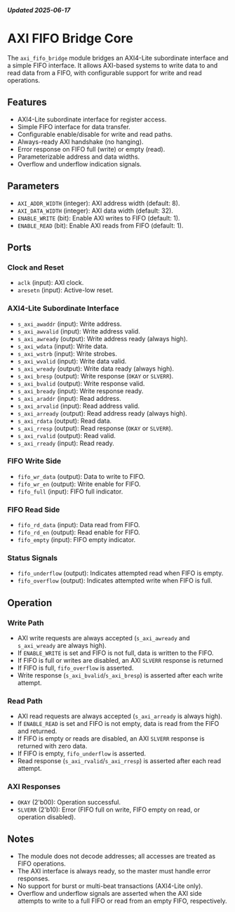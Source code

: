 ***Updated 2025-06-17***
# AXI FIFO Bridge Core

The `axi_fifo_bridge` module bridges an AXI4-Lite subordinate interface and a simple FIFO interface. It allows AXI-based systems to write data to and read data from a FIFO, with configurable support for write and read operations.

## Features

- AXI4-Lite subordinate interface for register access.
- Simple FIFO interface for data transfer.
- Configurable enable/disable for write and read paths.
- Always-ready AXI handshake (no hanging).
- Error response on FIFO full (write) or empty (read).
- Parameterizable address and data widths.
- Overflow and underflow indication signals.

## Parameters

- `AXI_ADDR_WIDTH` (integer): AXI address width (default: 8).
- `AXI_DATA_WIDTH` (integer): AXI data width (default: 32).
- `ENABLE_WRITE` (bit): Enable AXI writes to FIFO (default: 1).
- `ENABLE_READ` (bit): Enable AXI reads from FIFO (default: 1).

## Ports

### Clock and Reset

- `aclk` (input): AXI clock.
- `aresetn` (input): Active-low reset.

### AXI4-Lite Subordinate Interface

- `s_axi_awaddr` (input): Write address.
- `s_axi_awvalid` (input): Write address valid.
- `s_axi_awready` (output): Write address ready (always high).
- `s_axi_wdata` (input): Write data.
- `s_axi_wstrb` (input): Write strobes.
- `s_axi_wvalid` (input): Write data valid.
- `s_axi_wready` (output): Write data ready (always high).
- `s_axi_bresp` (output): Write response (`OKAY` or `SLVERR`).
- `s_axi_bvalid` (output): Write response valid.
- `s_axi_bready` (input): Write response ready.
- `s_axi_araddr` (input): Read address.
- `s_axi_arvalid` (input): Read address valid.
- `s_axi_arready` (output): Read address ready (always high).
- `s_axi_rdata` (output): Read data.
- `s_axi_rresp` (output): Read response (`OKAY` or `SLVERR`).
- `s_axi_rvalid` (output): Read valid.
- `s_axi_rready` (input): Read ready.

### FIFO Write Side

- `fifo_wr_data` (output): Data to write to FIFO.
- `fifo_wr_en` (output): Write enable for FIFO.
- `fifo_full` (input): FIFO full indicator.

### FIFO Read Side

- `fifo_rd_data` (input): Data read from FIFO.
- `fifo_rd_en` (output): Read enable for FIFO.
- `fifo_empty` (input): FIFO empty indicator.

### Status Signals

- `fifo_underflow` (output): Indicates attempted read when FIFO is empty.
- `fifo_overflow` (output): Indicates attempted write when FIFO is full.

## Operation

### Write Path

- AXI write requests are always accepted (`s_axi_awready` and `s_axi_wready` are always high).
- If `ENABLE_WRITE` is set and FIFO is not full, data is written to the FIFO.
- If FIFO is full or writes are disabled, an AXI `SLVERR` response is returned
- If FIFO is full, `fifo_overflow` is asserted.
- Write response (`s_axi_bvalid`/`s_axi_bresp`) is asserted after each write attempt.

### Read Path

- AXI read requests are always accepted (`s_axi_arready` is always high).
- If `ENABLE_READ` is set and FIFO is not empty, data is read from the FIFO and returned.
- If FIFO is empty or reads are disabled, an AXI `SLVERR` response is returned with zero data.
- If FIFO is empty, `fifo_underflow` is asserted.
- Read response (`s_axi_rvalid`/`s_axi_rresp`) is asserted after each read attempt.

### AXI Responses

- `OKAY` (2'b00): Operation successful.
- `SLVERR` (2'b10): Error (FIFO full on write, FIFO empty on read, or operation disabled).

## Notes

- The module does not decode addresses; all accesses are treated as FIFO operations.
- The AXI interface is always ready, so the master must handle error responses.
- No support for burst or multi-beat transactions (AXI4-Lite only).
- Overflow and underflow signals are asserted when the AXI side attempts to write to a full FIFO or read from an empty FIFO, respectively.
